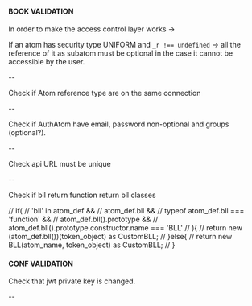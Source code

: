 #### BOOK VALIDATION

In order to make the access control layer works ->

If an atom has security type UNIFORM and `_r !== undefined` -> all the reference
of it as subatom must be optional in the case it cannot be accessible by the user.

--

Check if Atom reference type are on the same connection

--

Check if AuthAtom have email, password non-optional and groups (optional?).

--

Check api URL must be unique

--

Check if bll return function return bll classes

// if(
//   'bll' in atom_def &&
//   atom_def.bll &&
//   typeof atom_def.bll === 'function' &&
//   atom_def.bll().prototype &&
//   atom_def.bll().prototype.constructor.name === 'BLL'
// ){
//   return new (atom_def.bll())(token_object) as CustomBLL<A>;
// }else{
//   return new BLL<A>(atom_name, token_object) as CustomBLL<A>;
// }

#### CONF VALIDATION

Check that jwt private key is changed.

--
